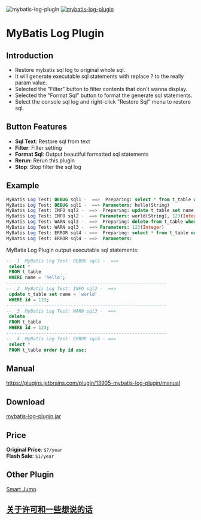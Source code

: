 ![mybatis-log-plugin](https://img.shields.io/jetbrains/plugin/v/10065-mybatis-log-plugin?label=version&style=flat-square)
[![mybatis-log-plugin](https://img.shields.io/jetbrains/plugin/d/10065-mybatis-log-plugin?style=flat-square)](https://plugins.jetbrains.com/plugin/10065-mybatis-log-plugin/versions)

# MyBatis Log Plugin
## Introduction
- Restore mybatis sql log to original whole sql.
- It will generate executable sql statements with replace ? to the really param value.
- Selected the "Filter" button to filter contents that don't wanna display.
- Selected the "Format Sql" button to format the generate sql statements.
- Select the console sql log and right-click "Restore Sql" menu to restore sql.

## Button Features
- **Sql Text**: Restore sql from text
- **Filter**: Filter setting
- **Format Sql**: Output beautiful formatted sql statements
- **Rerun**: Rerun this plugin
- **Stop**: Stop filter the sql log

## Example
```sql
MyBatis Log Test: DEBUG sql1 -  ==>  Preparing: select * from t_table where name = ?
MyBatis Log Test: DEBUG sql1 -  ==> Parameters: hello(String)
MyBatis Log Test: INFO sql2 -  ==>  Preparing: update t_table set name = ? where id = ?
MyBatis Log Test: INFO sql2 -  ==> Parameters: world(String), 123(Integer)
MyBatis Log Test: WARN sql3 -  ==>  Preparing: delete from t_table where id = ?
MyBatis Log Test: WARN sql3 -  ==> Parameters: 123(Integer)
MyBatis Log Test: ERROR sql4 - ==>  Preparing: select * from t_table order by id asc 
MyBatis Log Test: ERROR sql4 - ==>  Parameters: 
```
MyBatis Log Plugin output executable sql statements:
```sql
--  1  MyBatis Log Test: DEBUG sql1 -  ==>
 select *
 FROM t_table
 WHERE name = 'hello';
------------------------------------------------------------
--  2  MyBatis Log Test: INFO sql2 -  ==>
 update t_table set name = 'world'
 WHERE id = 123;
------------------------------------------------------------
--  3  MyBatis Log Test: WARN sql3 -  ==>
 delete
 FROM t_table
 WHERE id = 123;
------------------------------------------------------------
--  4  MyBatis Log Test: ERROR sql4 - ==>
 select *
 FROM t_table order by id asc;
```

## Manual
https://plugins.jetbrains.com/plugin/13905-mybatis-log-plugin/manual

## Download
[mybatis-log-plugin.jar](https://plugins.jetbrains.com/plugin/13905-mybatis-log-plugin/versions "Download Plugin")  

## Price
**Original Price**: `$?/year`  
**Flash Sale**: `$1/year`

## Other Plugin
[Smart Jump](https://plugins.jetbrains.com/plugin/14053-smart-jump) 

## [关于许可和一些想说的话](https://github.com/kookob/mybatis-log-plugin/blob/master/ABOUT.md)





